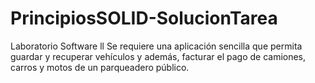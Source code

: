 # PrincipiosSOLID-SolucionTarea
Laboratorio Software ll
Se requiere una aplicación sencilla que permita guardar y recuperar vehículos y además, facturar el
pago de camiones, carros y motos de un parqueadero público.
